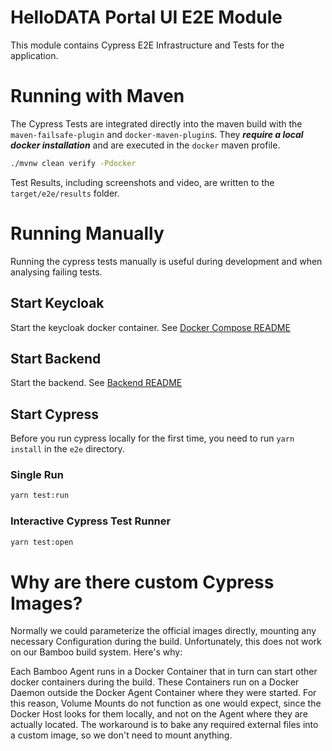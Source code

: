 # HelloDATA Portal UI E2E Module

This module contains Cypress E2E Infrastructure and Tests for the application.

# Running with Maven

The Cypress Tests are integrated directly into the maven build with the `maven-failsafe-plugin`
and `docker-maven-plugin`s. They ***require a local docker installation*** and are executed in
the `docker` maven profile.

```bash
./mvnw clean verify -Pdocker
```

Test Results, including screenshots and video, are written to the `target/e2e/results` folder.

# Running Manually

Running the cypress tests manually is useful during development and when analysing failing tests.

## Start Keycloak

Start the keycloak docker container. See [Docker Compose README](../docker-compose/README.md)

## Start Backend

Start the backend. See [Backend README](../hellodata-portal-api/README.md)

## Start Cypress

Before you run cypress locally for the first time, you need to run `yarn install` in the `e2e`
directory.

### Single Run

```bash
yarn test:run 
```

### Interactive Cypress Test Runner

```bash
yarn test:open 
```

# Why are there custom Cypress Images?

Normally we could parameterize the official images directly, mounting any necessary Configuration
during the build. Unfortunately, this does not work on our Bamboo build system. Here's why:

Each Bamboo Agent runs in a Docker Container that in turn can start other docker containers during
the build. These Containers run on a Docker Daemon outside the Docker Agent Container where they
were started. For this reason, Volume Mounts do not function as one would expect, since the Docker
Host looks for them locally, and not on the Agent where they are actually located. The workaround is
to bake any required external files into a custom image, so we don't need to mount anything.
